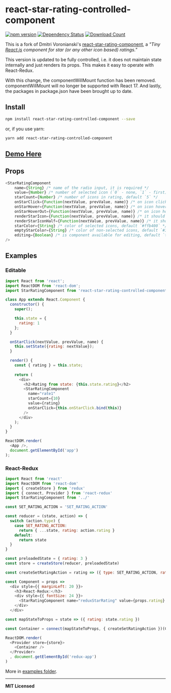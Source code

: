 # react-star-rating-controlled-component

[![npm version](https://badge.fury.io/js/react-star-rating-controlled-component.svg)](https://www.npmjs.com/package/react-star-rating-controlled-component)
[![Dependency Status](http://david-dm.org/voronianski/react-star-rating-controlled-component.svg)](http://david-dm.org/voronianski/react-star-rating-controlled-component)
[![Download Count](http://img.shields.io/npm/dm/react-star-rating-controlled-component.svg?style=flat)](http://www.npmjs.com/package/react-star-rating-controlled-component)

This is a fork of Dmitri Voronianski's [react-star-rating-component](https://github.com/voronianski/react-star-rating-component), a *"Tiny [React.js](https://facebook.github.io/react) component for star (or any other *icon based*) ratings."*

This version is updated to be fully controlled, i.e. it does not maintain state internally and just renders its props. This makes it easy to operate with React-Redux. 

With this change, the componentWillMount function has been removed. componentWillMount will no longer be supported with React 17. And lastly, the packages in package.json have been brought up to date.

## Install

```bash
npm install react-star-rating-controlled-component --save
```

or, if you use yarn:

```bash
yarn add react-star-rating-controlled-component 
```

## [Demo Here](http://networkandsoftware.github.io/react-star-rating-controlled-component/example)


## Props

```javascript
<StarRatingComponent
    name={String} /* name of the radio input, it is required */
    value={Number} /* number of selected icon (`0` - none, `1` - first). *Also required* */
    starCount={Number} /* number of icons in rating, default `5` */
    onStarClick={Function(nextValue, prevValue, name)} /* on icon click handler */
    onStarHover={Function(nextValue, prevValue, name)} /* on icon hover handler */
    onStarHoverOut={Function(nextValue, prevValue, name)} /* on icon hover out handler */
    renderStarIcon={Function(nextValue, prevValue, name)} /* it should return string or react component */
    renderStarIconHalf={Function(nextValue, prevValue, name)} /* it should return string or react component */
    starColor={String} /* color of selected icons, default `#ffb400` */
    emptyStarColor={String} /* color of non-selected icons, default `#333` */
    editing={Boolean} /* is component available for editing, default `true` */
/>
```

## Examples

### Editable 

```javascript
import React from 'react';
import ReactDOM from 'react-dom';
import StarRatingComponent from 'react-star-rating-controlled-component';

class App extends React.Component {
  constructor() {
    super();

    this.state = {
      rating: 1
    };
  }

  onStarClick(nextValue, prevValue, name) {
    this.setState({rating: nextValue});
  }

  render() {
    const { rating } = this.state;
    
    return (                
      <div>
        <h2>Rating from state: {this.state.rating}</h2>
        <StarRatingComponent 
          name="rate1" 
          starCount={10}
          value={rating}
          onStarClick={this.onStarClick.bind(this)}
        />
      </div>
    );
  }
}

ReactDOM.render(
  <App />, 
  document.getElementById('app')
);
```

### React-Redux

```javascript
import React from 'react'
import ReactDOM from 'react-dom'
import { createStore } from 'redux'
import { connect, Provider } from 'react-redux'
import StarRatingComponent from '../'

const SET_RATING_ACTION = 'SET_RATING_ACTION'

const reducer = (state, action) => {
  switch (action.type) {
    case SET_RATING_ACTION:
      return { ...state, rating: action.rating }
    default:
      return state
  }
}

const preloadedState = { rating: 3 }
const store = createStore(reducer, preloadedState)

const createSetRatingAction = rating => ({ type: SET_RATING_ACTION, rating: rating })

const Component = props =>
  <div style={{ marginLeft: 20 }}>
    <h3>React-Redux:</h3>
    <div style={{ fontSize: 24 }}>
      <StarRatingComponent name="reduxStarRating" value={props.rating} onStarClick={props.createSetRatingAction} />
    </div>
  </div>

const mapStateToProps = state => ({ rating: state.rating })

const Container = connect(mapStateToProps, { createSetRatingAction })(Component)

ReactDOM.render(
  <Provider store={store}>
    <Container />
  </Provider>
  , document.getElementById('redux-app')
)
```

More in [examples folder](https://github.com/networkandsoftware/react-star-rating-controlled-component/tree/master/example).

---

**MIT Licensed**
